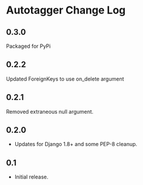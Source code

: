 # Autotagger Change Log

## 0.3.0
Packaged for PyPi

## 0.2.2
Updated ForeignKeys to use on_delete argument

## 0.2.1
Removed extraneous null argument.

## 0.2.0
* Updates for Django 1.8+ and some PEP-8 cleanup.

## 0.1
* Initial release.
